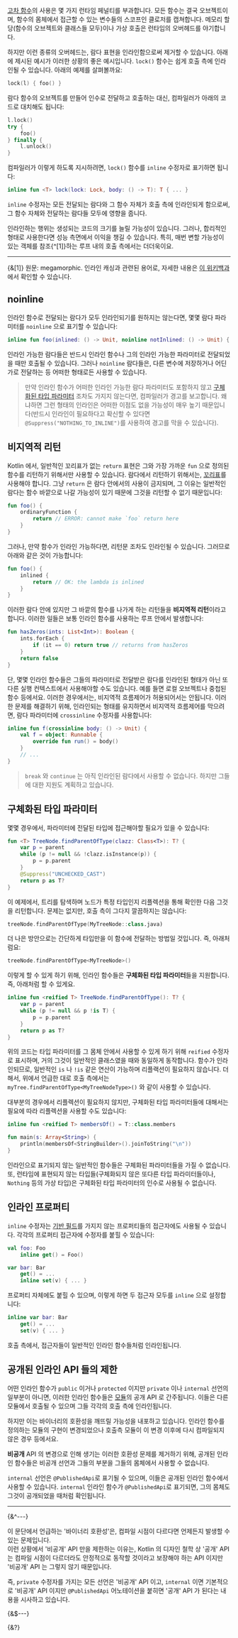 [고차 함수](/docs/lambdas.md)의 사용은 몇 가지 런타임 페널티를 부과합니다.
모든 함수는 결국 오브젝트이며, 함수의 몸체에서 접근할 수 있는 변수들의 스코프인 클로저를 캡쳐합니다.
메모리 할당(함수의 오브젝트와 클래스들 모두)이나 가상 호출은 런타임의 오버헤드를 야기합니다.

하지만 이런 종류의 오버헤드는, 람다 표현을 인라인함으로써 제거할 수 있습니다.
아래에 제시된 예시가 이러한 상황의 좋은 예시입니다. `lock()` 함수는 쉽게 호출 측에 인라인될 수 있습니다.
아래의 예제를 살펴볼까요:

```kotlin
lock(l) { foo() }
```

람다 함수의 오브젝트를 만들어 인수로 전달하고 호출하는 대신, 컴파일러가 아래의 코드로 대치해도 됩니다:

```kotlin
l.lock()
try {
    foo()
} finally {
    l.unlock()
}
```

컴파일러가 이렇게 하도록 지시하려면, `lock()` 함수를  `inline` 수정자로 표기하면 됩니다:

```kotlin
inline fun <T> lock(lock: Lock, body: () -> T): T { ... }
```

`inline` 수정자는 모든 전달되는 람다와 그 함수 자체가 호출 측에 인라인되게 함으로써, 그 함수 자체와 전달하는 람다들 모두에 영향을 줍니다.

인라인하는 행위는 생성되는 코드의 크기를 늘릴 가능성이 있습니다. 
그러나, 합리적인 형태로 사용한다면 성능 측면에서 이익을 챙길 수 있습니다. 
특히, 매번 변할 가능성이 있는 객체를 참조{^[1]}하는 루프 내의 호출 측에서는 더더욱이요.

---
{&[1]} 원문: megamorphic. 인라인 캐싱과 관련된 용어로, 자세한 내용은 [이 위키백과](https://en.wikipedia.org/wiki/Inline_caching)에서 확인할 수 있습니다.


## noinline

인라인 함수로 전달되는 람다가 모두 인라인되기를 원하지는 않는다면, 몇몇 람다 파라미터를 `noinline` 으로 표기할 수 있습니다:

```kotlin
inline fun foo(inlined: () -> Unit, noinline notInlined: () -> Unit) { ... }
```

인라인 가능한 람다들은 반드시 인라인 함수나 그의 인라인 가능한 파라미터로 전달되었을 때만 호출될 수 있습니다.
그러나 `noinline` 람다들은, 다른 변수에 저장하거나 어딘가로 전달하는 등 어떠한 형태로든 사용할 수 있습니다.

> 만약 인라인 함수가 어떠한 인라인 가능한 람다 파라미터도 포함하지 않고 [구체화된 타입 파라미터](#구체화된-타입-파라미터) 조차도 가지지 않는다면,
> 컴파일러가 경고를 보고합니다. 왜냐하면 그런 형태의 인라인은 어떠한 이점도 없을 가능성이 매우 높기 때문입니다(반드시 인라인이 필요하다고 확신할 수 있다면 `@Suppress("NOTHING_TO_INLINE")`를 사용하여 경고를 막을 수 있습니다).

## 비지역적 리턴

Kotlin 에서, 일반적인 꼬리표가 없는 `return` 표현은 그와 가장 가까운 `fun` 으로 정의된 함수를 리턴하기 위해서만 사용할 수 있습니다.
람다에서 리턴하기 위해서는, [꼬리표](/docs/returns.md#꼬리표가-붙은-리턴)를 사용해야 합니다.
그냥 `return` 은 람다 안에서의 사용이 금지되며, 그 이유는 일반적인 람다는 함수 바깥으로 나갈 가능성이 있기 때문에 그것을 리턴할 수 없기 때문입니다:

```kotlin
fun foo() {
    ordinaryFunction {
        return // ERROR: cannot make `foo` return here
    }
}
```

그러나, 만약 함수가 인라인 가능하다면, 리턴문 조차도 인라인될 수 있습니다. 그러므로 아래와 같은 것이 가능합니다:

```kotlin
fun foo() {
    inlined {
        return // OK: the lambda is inlined
    }
}
```

이러한 람다 안에 있지만 그 바깥의 함수를 나가게 하는 리턴들을 **비지역적 리턴**이라고 합니다.
이러한 일들은 보통 인라인 함수를 사용하는 루프 안에서 발생합니다:

```kotlin
fun hasZeros(ints: List<Int>): Boolean {
    ints.forEach {
        if (it == 0) return true // returns from hasZeros
    }
    return false
}
```

단, 몇몇 인라인 함수들은 그들의 파라미터로 전달받은 람다를 인라인된 형태가 아닌 또다른 실행 컨텍스트에서 사용해야할 수도 있습니다.
예를 들면 로컬 오브젝트나 중첩된 함수 등에서요. 이러한 경우에서는, 비지역적 흐름제어가 허용되어서는 안됩니다.
이러한 문제를 해결하기 위해, 인라인되는 형태를 유지하면서 비지역적 흐름제어를 막으려면, 람다 파라미터에 `crossinline` 수정자를 사용합니다:

```kotlin
inline fun f(crossinline body: () -> Unit) {
    val f = object: Runnable {
        override fun run() = body()
    }
    // ...
}
```

> `break` 와 `continue` 는 아직 인라인된 람다에서 사용할 수 없습니다. 하지만 그들에 대한 지원도 계획하고 있습니다.

## 구체화된 타입 파라미터

몇몇 경우에서, 파라미터에 전달된 타입에 접근해야할 필요가 있을 수 있습니다:

```kotlin
fun <T> TreeNode.findParentOfType(clazz: Class<T>): T? {
    var p = parent
    while (p != null && !clazz.isInstance(p)) {
        p = p.parent
    }
    @Suppress("UNCHECKED_CAST")
    return p as T?
}
```

이 예제에서, 트리를 탐색하며 노드가 특정 타입인지 리플렉션을 통해 확인한 다음 그것을 리턴합니다.
문제는 없지만, 호출 측이 그다지 깔끔하지는 않습니다:

```kotlin
treeNode.findParentOfType(MyTreeNode::class.java)
```

더 나은 방안으로는 간단하게 타입만을 이 함수에 전달하는 방법일 것입니다. 즉, 아래처럼요:

```kotlin
treeNode.findParentOfType<MyTreeNode>()
```

이렇게 할 수 있게 하기 위해, 인라인 함수들은 **구체화된 타입 파라미터**들을 지원합니다.
즉, 아래처럼 할 수 있게요.

```kotlin
inline fun <reified T> TreeNode.findParentOfType(): T? {
    var p = parent
    while (p != null && p !is T) {
        p = p.parent
    }
    return p as T?
}
```

위의 코드는 타입 파라미터를 그 몸체 안에서 사용할 수 있게 하기 위해 `reified` 수정자로 표시하며, 거의 그것이 일반적인 클래스였을 때와 동일하게 동작합니다.
함수가 인라인되므로, 일반적인 `is` 나 `!is` 같은 연산이 가능하며 리플랙션이 필요하지 않습니다. 
더해서, 위에서 언급한 대로 호출 측에서는 `myTree.findParentOfType<MyTreeNodeType>()` 와 같이 사용할 수 있습니다.

대부분의 경우에서 리플렉션이 필요하지 않지만, 구체화된 타입 파라미터들에 대해서는 필요에 따라 리플렉션을 사용할 수도 있습니다:

```kotlin
inline fun <reified T> membersOf() = T::class.members

fun main(s: Array<String>) {
    println(membersOf<StringBuilder>().joinToString("\n"))
}
```

인라인으로 표기되지 않는 일반적인 함수들은 구체화된 파라미터들을 가질 수 없습니다.
또, 런타임에 표현되지 않는 타입들(구체화되지 않은 또다른 타입 파라미터들이나, `Nothing` 등의 가상 타입)은
구체화된 타입 파라미터의 인수로 사용될 수 없습니다.

## 인라인 프로퍼티

`inline` 수정자는 [기반 필드](/docs/properties.md#기반-필드)를 가지지 않는 프로퍼티들의 접근자에도 사용될 수 있습니다.
각각의 프로퍼티 접근자에 수정자를 붙힐 수 있습니다:

```kotlin
val foo: Foo
    inline get() = Foo()

var bar: Bar
    get() = ...
    inline set(v) { ... }
```

프로퍼티 자체에도 붙힐 수 있으며, 이렇게 하면 두 접근자 모두를 `inline` 으로 설정합니다:

```kotlin
inline var bar: Bar
    get() = ...
    set(v) { ... }
```

호출 측에서, 접근자들이 일반적인 인라인 함수들처럼 인라인됩니다.


## 공개된 인라인 API 들의 제한

어떤 인라인 함수가 `public` 이거나 `protected` 이지만 `private` 이나 `internal` 선언의 일부분이 아니면,
이러한 인라인 함수들은 [모듈](/docs/visibility-modifiers.md#모듈)의 공개 API 로 간주됩니다. 
이들은 다른 모듈에서 호출될 수 있으며 그들 각각의 호출 측에 인라인됩니다.

하지만 이는 바이너리의 호환성을 깨뜨릴 가능성을 내포하고 있습니다.
인라인 함수를 정의하는 모듈의 구현이 변경되었으나 호출측 모듈이 이 변경 이후에 다시 컴파일되지 않은 경우 등에서요.

**비공개** API 의 변경으로 인해 생기는 이러한 호환성 문제를 제거하기 위해, 공개된 인라인 함수들은 비공개 선언과 그들의 부분을 그들의 몸체에서 사용할 수 없습니다.

`internal` 선언은 `@PublishedApi`로 표기될 수 있으며, 이들은 공개된 인라인 함수에서 사용할 수 있습니다.
`internal` 인라인 함수가 `@PublishedApi`로 표기되면, 그의 몸체도 그것이 공개되었을 때처럼 확인됩니다.

---
{&^---}

이 문단에서 언급하는 '바이너리 호환성'은, 컴파일 시점이 다르다면 언제든지 발생할 수 있는 문제입니다.  
이런 상황에서 '비공개' API 만을 제한하는 이유는, Kotlin 의 디자인 철학 상 '공개' API는 컴파일 시점이 다르더라도 안정적으로 동작할 것이라고 보장해야 하는 API 이지만 '비공개' API 는 그렇지 않기 때문입니다.

즉, `private` 수정자를 가지는 모든 선언은 '비공개' API 이고, `internal` 이면 기본적으로 '비공개' API 이지만 `@PublishedApi` 어노테이션을 붙히면 '공개' API 가 된다는 내용을 시사하고 있습니다.

{&$---}

{&?}
